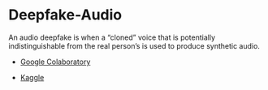 # Deepfake-Audio
 An audio deepfake is when a “cloned” voice that is potentially indistinguishable from the real person’s is used to produce synthetic audio.

 - [Google Colaboratory](https://github.com/Amey-Thakur/DEEPFAKE-AUDIO/blob/main/DEEPFAKE_AUDIO.ipynb)
 
 - [Kaggle](https://www.kaggle.com/ameythakur20/deepfake-audio)
